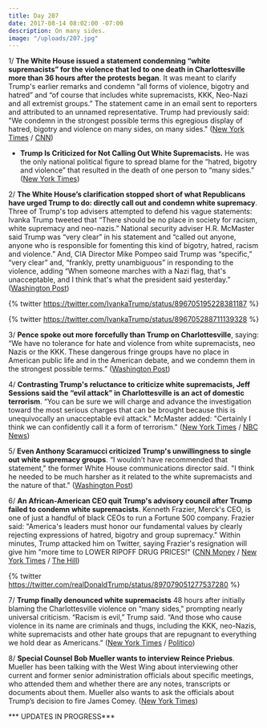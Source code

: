 ```yaml
---
title: Day 207
date: 2017-08-14 08:02:00 -07:00
description: On many sides.
image: "/uploads/207.jpg"
---
```


1/ **The White House issued a statement condemning “white supremacists” for the violence that led to one death in Charlottesville more than 36 hours after the protests began**. It was meant to clarify Trump's earlier remarks and condemn “all forms of violence, bigotry and hatred” and “of course that includes white supremacists, KKK, Neo-Nazi and all extremist groups.” The statement came in an email sent to reporters and attributed to an unnamed representative. Trump had previously said: "We condemn in the strongest possible terms this egregious display of hatred, bigotry and violence on many sides, on many sides." ([New York Times](https://www.nytimes.com/2017/08/13/us/charlottesville-protests-white-nationalists-trump.html) / [CNN](http://www.cnn.com/2017/08/12/politics/trump-statement-alt-right-protests/index.html))

* **Trump Is Criticized for Not Calling Out White Supremacists.** He was the only national political figure to spread blame for the “hatred, bigotry and violence” that resulted in the death of one person to “many sides.” ([New York Times](https://www.nytimes.com/2017/08/12/us/trump-charlottesville-protest-nationalist-riot.html))

2/ **The White House’s clarification stopped short of what Republicans have urged Trump to do: directly call out and condemn white supremacy**. Three of Trump's top advisers attempted to defend his vague statements: Ivanka Trump tweeted that “There should be no place in society for racism, white supremacy and neo-nazis.” National security adviser H.R. McMaster said Trump was “very clear” in his statement and “called out anyone, anyone who is responsible for fomenting this kind of bigotry, hatred, racism and violence.” And, CIA Director Mike Pompeo said Trump was “specific,” “very clear” and, “frankly, pretty unambiguous” in responding to the violence, adding “When someone marches with a Nazi flag, that's unacceptable, and I think that's what the president said yesterday.” ([Washington Post](https://www.washingtonpost.com/news/post-politics/wp/2017/08/13/white-house-doubles-down-on-trumps-charlottesville-comments-ignores-calls-to-directly-confront-white-supremacy/))

{% twitter https://twitter.com/IvankaTrump/status/896705195228381187 %}

{% twitter https://twitter.com/IvankaTrump/status/896705288711139328 %}

3/ **Pence spoke out more forcefully than Trump on Charlottesville**, saying: “We have no tolerance for hate and violence from white supremacists, neo Nazis or the KKK. These dangerous fringe groups have no place in American public life and in the American debate, and we condemn them in the strongest possible terms.” ([Washington Post](https://www.washingtonpost.com/politics/white-house-confronts-backlash-over-trumps-remarks-on-charlottesville/2017/08/13/de027622-8036-11e7-ab27-1a21a8e006ab_story.html))

4/ **Contrasting Trump's reluctance to criticize white supremacists, Jeff Sessions said the “evil attack” in Charlottesville is an act of domestic terrorism**. “You can be sure we will charge and advance the investigation toward the most serious charges that can be brought because this is unequivocally an unacceptable evil attack." McMaster added: "Certainly I think we can confidently call it a form of terrorism." ([New York Times](https://www.nytimes.com/2017/08/14/us/politics/domestic-terrorism-sessions.html) / [NBC News](http://www.nbcnews.com/politics/white-house/nsa-mcmaster-charlottesville-course-it-was-terrorism-n792196))

5/ **Even Anthony Scaramucci criticized Trump's unwillingness to single out white supremacy groups**. “I wouldn’t have recommended that statement," the former White House communications director said. "I think he needed to be much harsher as it related to the white supremacists and the nature of that." ([Washington Post](https://www.washingtonpost.com/news/politics/wp/2017/08/13/scaramucci-criticizes-trumps-charlottesville-statement-i-think-he-needed-to-be-much-harsher/))


6/ **An African-American CEO quit Trump's advisory council after Trump failed to condemn white supremacists**. Kenneth Frazier, Merck's CEO, is one of just a handful of black CEOs to run a Fortune 500 company. Frazier said: "America's leaders must honor our fundamental values by clearly rejecting expressions of hatred, bigotry and group supremacy." Within minutes, Trump attacked him on Twitter, saying Frazier's resignation will give him "more time to LOWER RIPOFF DRUG PRICES!" ([CNN Money](http://money.cnn.com/2017/08/14/investing/merck-ceo-trump-charlottesville/index.html) / [New York Times](https://www.nytimes.com/2017/08/14/us/politics/trump-charlottesville-protest.html) / [The Hill](http://thehill.com/homenews/administration/346437-merck-ceo-resigns-from-american-manufacturing-council-after-trump))

{% twitter https://twitter.com/realDonaldTrump/status/897079051277537280 %}

7/ **Trump finally denounced white supremacists** 48 hours after initially blaming the Charlottesville violence on “many sides," prompting nearly universal criticism. “Racism is evil,” Trump said. “And those who cause violence in its name are criminals and thugs, including the KKK, neo-Nazis, white supremacists and other hate groups that are repugnant to everything we hold dear as Americans.” ([New York Times](https://www.nytimes.com/2017/08/14/us/politics/trump-charlottesville-protest.html) / [Politico](http://www.politico.com/story/2017/08/14/white-house-defends-trump-charlottesville-241604))

8/ **Special Counsel Bob Mueller wants to interview Reince Priebus**. Mueller has been talking with the West Wing about interviewing other current and former senior administration officials about specific meetings, who attended them and whether there are any notes, transcripts or documents about them. Mueller also wants to ask the officials about Trump’s decision to fire James Comey. ([New York Times](https://www.nytimes.com/2017/08/12/us/politics/mueller-trump-russia-priebus.html))

\*\*\* UPDATES IN PROGRESS\*\*\*